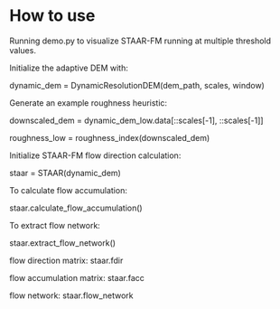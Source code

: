 # How to use
Running demo.py to visualize STAAR-FM running at multiple threshold values.


Initialize the adaptive DEM with:

dynamic_dem = DynamicResolutionDEM(dem_path, scales, window)


Generate an example roughness heuristic:

downscaled_dem = dynamic_dem_low.data[::scales[-1], ::scales[-1]]

roughness_low = roughness_index(downscaled_dem)


Initialize STAAR-FM flow direction calculation:

staar = STAAR(dynamic_dem)

To calculate flow accumulation:

staar.calculate_flow_accumulation()

To extract flow network:

staar.extract_flow_network()


flow direction matrix: staar.fdir

flow accumulation matrix: staar.facc

flow network: staar.flow_network

